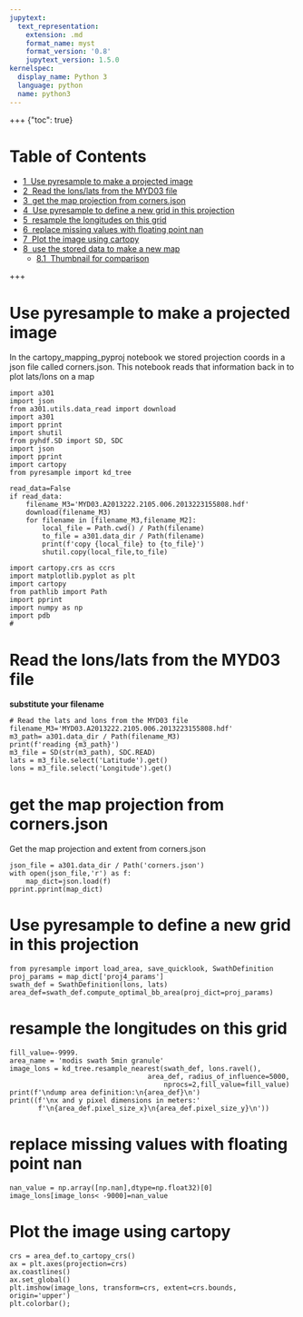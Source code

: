```yaml
---
jupytext:
  text_representation:
    extension: .md
    format_name: myst
    format_version: '0.8'
    jupytext_version: 1.5.0
kernelspec:
  display_name: Python 3
  language: python
  name: python3
---
```


+++ {"toc": true}

<h1>Table of Contents<span class="tocSkip"></span></h1>
<div class="toc"><ul class="toc-item"><li><span><a href="#Use-pyresample-to-make-a-projected-image" data-toc-modified-id="Use-pyresample-to-make-a-projected-image-1"><span class="toc-item-num">1&nbsp;&nbsp;</span>Use pyresample to make a projected image</a></span></li><li><span><a href="#Read-the-lons/lats-from-the-MYD03-file" data-toc-modified-id="Read-the-lons/lats-from-the-MYD03-file-2"><span class="toc-item-num">2&nbsp;&nbsp;</span>Read the lons/lats from the MYD03 file</a></span></li><li><span><a href="#get-the-map-projection-from-corners.json" data-toc-modified-id="get-the-map-projection-from-corners.json-3"><span class="toc-item-num">3&nbsp;&nbsp;</span>get the map projection from corners.json</a></span></li><li><span><a href="#Use-pyresample-to-define-a-new-grid-in-this-projection" data-toc-modified-id="Use-pyresample-to-define-a-new-grid-in-this-projection-4"><span class="toc-item-num">4&nbsp;&nbsp;</span>Use pyresample to define a new grid in this projection</a></span></li><li><span><a href="#resample-the-longitudes-on-this-grid" data-toc-modified-id="resample-the-longitudes-on-this-grid-5"><span class="toc-item-num">5&nbsp;&nbsp;</span>resample the longitudes on this grid</a></span></li><li><span><a href="#replace-missing-values-with-floating-point-nan" data-toc-modified-id="replace-missing-values-with-floating-point-nan-6"><span class="toc-item-num">6&nbsp;&nbsp;</span>replace missing values with floating point nan</a></span></li><li><span><a href="#Plot-the-image-using-cartopy" data-toc-modified-id="Plot-the-image-using-cartopy-7"><span class="toc-item-num">7&nbsp;&nbsp;</span>Plot the image using cartopy</a></span></li><li><span><a href="#use-the-stored-data-to-make-a-new-map" data-toc-modified-id="use-the-stored-data-to-make-a-new-map-8"><span class="toc-item-num">8&nbsp;&nbsp;</span>use the stored data to make a new map</a></span><ul class="toc-item"><li><span><a href="#Thumbnail-for-comparison" data-toc-modified-id="Thumbnail-for-comparison-8.1"><span class="toc-item-num">8.1&nbsp;&nbsp;</span>Thumbnail for comparison</a></span></li></ul></li></ul></div>

+++

# Use pyresample to make a projected image

In the cartopy_mapping_pyproj notebook we stored projection
coords in a json file called corners.json.  This notebook
reads that information back in to plot lats/lons on a map

```{code-cell}
import a301
import json
from a301.utils.data_read import download
import a301
import pprint
import shutil
from pyhdf.SD import SD, SDC
import json
import pprint
import cartopy
from pyresample import kd_tree

read_data=False
if read_data:
    filename_M3='MYD03.A2013222.2105.006.2013223155808.hdf'
    download(filename_M3)
    for filename in [filename_M3,filename_M2]:
        local_file = Path.cwd() / Path(filename)
        to_file = a301.data_dir / Path(filename)
        print(f'copy {local_file} to {to_file}')
        shutil.copy(local_file,to_file)
```

```{code-cell}
import cartopy.crs as ccrs
import matplotlib.pyplot as plt
import cartopy
from pathlib import Path
import pprint
import numpy as np
import pdb
#
```

# Read the lons/lats from the MYD03 file

**substitute your filename**

```{code-cell}
# Read the lats and lons from the MYD03 file
filename_M3='MYD03.A2013222.2105.006.2013223155808.hdf'
m3_path= a301.data_dir / Path(filename_M3)
print(f'reading {m3_path}')
m3_file = SD(str(m3_path), SDC.READ)
lats = m3_file.select('Latitude').get()
lons = m3_file.select('Longitude').get()
```

# get the map projection from corners.json

Get the map  projection and extent from corners.json

```{code-cell}
json_file = a301.data_dir / Path('corners.json')
with open(json_file,'r') as f:
    map_dict=json.load(f)
pprint.pprint(map_dict)
```

# Use pyresample to define a new grid in this projection

```{code-cell}
from pyresample import load_area, save_quicklook, SwathDefinition
proj_params = map_dict['proj4_params']
swath_def = SwathDefinition(lons, lats)
area_def=swath_def.compute_optimal_bb_area(proj_dict=proj_params)
```

# resample the longitudes on this grid

```{code-cell}
fill_value=-9999.
area_name = 'modis swath 5min granule'
image_lons = kd_tree.resample_nearest(swath_def, lons.ravel(),
                                  area_def, radius_of_influence=5000, 
                                      nprocs=2,fill_value=fill_value)
print(f'\ndump area definition:\n{area_def}\n')
print((f'\nx and y pixel dimensions in meters:'
       f'\n{area_def.pixel_size_x}\n{area_def.pixel_size_y}\n'))
```

# replace missing values with floating point nan

```{code-cell}
nan_value = np.array([np.nan],dtype=np.float32)[0]
image_lons[image_lons< -9000]=nan_value
```

# Plot the image using cartopy

```{code-cell}
crs = area_def.to_cartopy_crs()
ax = plt.axes(projection=crs)
ax.coastlines()
ax.set_global()
plt.imshow(image_lons, transform=crs, extent=crs.bounds, origin='upper')
plt.colorbar();
```

```{code-cell}

```
